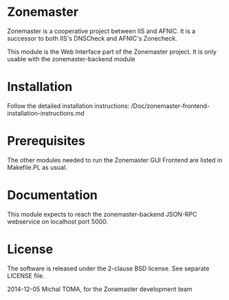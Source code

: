 Zonemaster
==========

Zonemaster is a cooperative project between IIS and AFNIC. It is a successor to both IIS's DNSCheck and AFNIC's Zonecheck.

This module is the Web Interface part of the Zonemaster project. It is only usable with the zonemaster-backend module

Installation
============

Follow the detailed installation instructions: /Doc/zonemaster-frontend-installation-instructions.md

Prerequisites
=============

The other modules needed to run the Zonemaster GUI Frontend are listed in Makefile.PL as usual. 

Documentation
=============

This module expects to reach the zonemaster-backend JSON-RPC webservice on localhost port 5000.

License
=======

The software is released under the 2-clause BSD license. See separate LICENSE file.


2014-12-05 Michal TOMA, for the Zonemaster development team